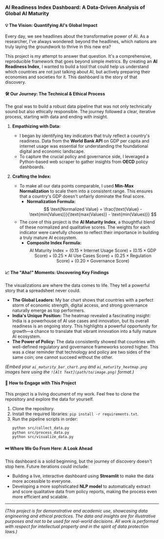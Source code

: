 ### **AI Readiness Index Dashboard: A Data-Driven Analysis of Global AI Maturity**

#### **💡 The Vision: Quantifying AI's Global Impact**

Every day, we see headlines about the transformative power of AI. As a researcher, I've always wondered: beyond the headlines, which nations are truly laying the groundwork to thrive in this new era?

This project is my attempt to answer that question. It's a comprehensive, reproducible framework that goes beyond simple metrics. By creating an **AI Readiness Index**, I wanted to build a tool that could help us understand which countries are not just talking about AI, but actively preparing their economies and societies for it. This dashboard is the story of that discovery.

#### **🛠️ Our Journey: The Technical & Ethical Process**

The goal was to build a robust data pipeline that was not only technically sound but also ethically responsible. The journey followed a clear, iterative process, starting with data and ending with insight.

1.  **Empathizing with Data:**
    * I began by identifying key indicators that truly reflect a country's readiness. Data from the **World Bank API** on GDP per capita and internet usage was essential for understanding the foundational digital and economic landscape.
    * To capture the crucial policy and governance side, I leveraged a Python-based web scraper to gather insights from **OECD** policy dashboards.
    
2.  **Crafting the Index:**
    * To make all our data points comparable, I used **Min-Max Normalization** to scale them into a consistent range. This ensures that a country's GDP doesn't unfairly dominate the final score.
        * **Normalization Formula:**
            $$ \text{Normalized Value} = \frac{\text{Value} - \text{min(Values)}}{\text{max(Values)} - \text{min(Values)}} $$
    * The core of this project is the **AI Maturity Index**, a thoughtful blend of these normalized and qualitative scores. The weights for each indicator were carefully chosen to reflect their importance in building a truly mature AI ecosystem.
        * **Composite Index Formula:**
            $$ \text{AI Maturity Index} = (0.15 \times \text{Internet Usage Score}) + (0.15 \times \text{GDP Score}) + (0.25 \times \text{AI Use Cases Score}) + (0.25 \times \text{Regulation Score}) + (0.20 \times \text{Governance Score}) $$

#### **📈 The "Aha!" Moments: Uncovering Key Findings**

The visualizations are where the data comes to life. They tell a powerful story that a spreadsheet never could.

* **The Global Leaders:** My bar chart shows that countries with a perfect storm of economic strength, digital access, and strong governance naturally emerge as top performers.
* **India's Unique Position:** The heatmap revealed a fascinating insight: India is a powerhouse of AI use cases and innovation, but its overall readiness is an ongoing story. This highlights a powerful opportunity for growth—a chance to translate that vibrant innovation into a fully mature AI ecosystem.
* **The Power of Policy:** The data consistently showed that countries with well-defined regulatory and governance frameworks scored higher. This was a clear reminder that technology and policy are two sides of the same coin; one cannot succeed without the other.

*(Embed your `ai_maturity_bar_chart.png` and `ai_maturity_heatmap.png` images here using the `![Alt Text](path/to/image.png)` format.)*

#### **🚀 How to Engage with This Project**

This project is a living document of my work. Feel free to clone the repository and explore the data for yourself.

1.  Clone the repository.
2.  Install the required libraries: `pip install -r requirements.txt`.
3.  Run the pipeline scripts in order:
    ```bash
    python src/collect_data.py
    python src/process_data.py
    python src/visualize_data.py
    ```

#### **⏭️ Where We Go From Here: A Look Ahead**

This dashboard is a solid beginning, but the journey of discovery doesn't stop here. Future iterations could include:

* Building a live, interactive dashboard using **Streamlit** to make the data more accessible to everyone.
* Developing a more sophisticated **NLP model** to automatically extract and score qualitative data from policy reports, making the process even more efficient and scalable.

---

*(This project is for demonstrative and academic use, showcasing data engineering and ethical practices. The data and insights are for illustrative purposes and not to be used for real-world decisions. All work is performed with respect for intellectual property and in the spirit of data protection laws.)*